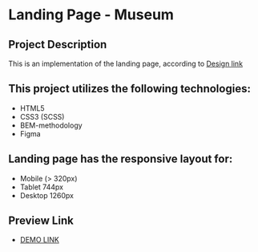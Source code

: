 # Landing Page - Museum

## Project Description
This is an implementation of the landing page, according to [Design link](https://www.figma.com/file/Ujp7bCFuvuJlkn8TSbQPSZ/Kickstarter_FE-students?mode=dev)

## This project utilizes the following technologies:
- HTML5
- CSS3 (SCSS) 
- BEM-methodology
- Figma 


## Landing page has the responsive layout for:
- Mobile (> 320px)
- Tablet 744px
- Desktop 1260px

## Preview Link
 - [DEMO LINK](https://tndeineka.github.io/landing_kickstarter/)
 



